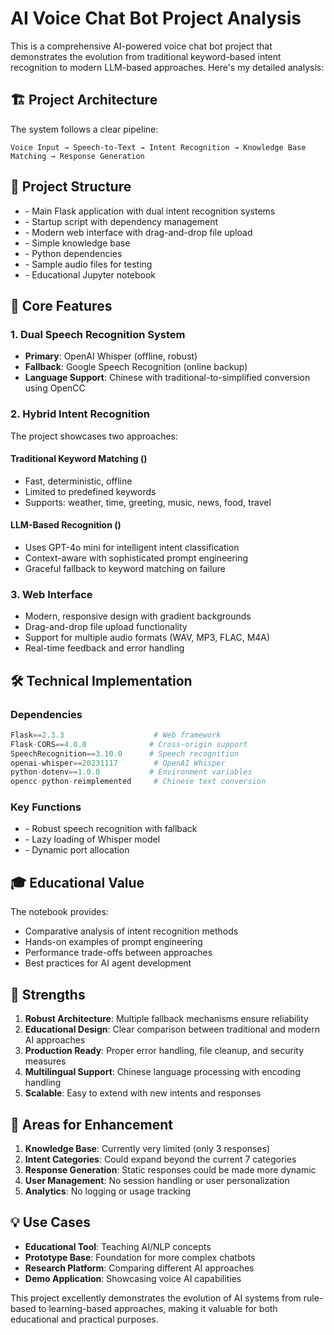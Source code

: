 # AI Voice Chat Bot Project Analysis

This is a comprehensive AI-powered voice chat bot project that demonstrates the evolution from traditional keyword-based intent recognition to modern LLM-based approaches. Here's my detailed analysis:

## 🏗️ **Project Architecture**

The system follows a clear pipeline:
```
Voice Input → Speech-to-Text → Intent Recognition → Knowledge Base Matching → Response Generation
```

## 📁 **Project Structure**

- <mcfile name="app.py" path="/Lectures/AI_Voice_Chat_Bot/app.py"></mcfile> - Main Flask application with dual intent recognition systems
- <mcfile name="run.py" path="/Lectures/AI_Voice_Chat_Bot/run.py"></mcfile> - Startup script with dependency management
- <mcfile name="templates/index.html" path="/Lectures/AI_Voice_Chat_Bot/templates/index.html"></mcfile> - Modern web interface with drag-and-drop file upload
- <mcfile name="qa_data.json" path="/Lectures/AI_Voice_Chat_Bot/qa_data.json"></mcfile> - Simple knowledge base
- <mcfile name="requirements.txt" path="/Lectures/AI_Voice_Chat_Bot/requirements.txt"></mcfile> - Python dependencies
- <mcfolder name="Voice" path="/Lectures/AI_Voice_Chat_Bot/Voice"></mcfolder> - Sample audio files for testing
- <mcfolder name="lecture" path="/Lectures/AI_Voice_Chat_Bot/lecture"></mcfolder> - Educational Jupyter notebook

## 🎯 **Core Features**

### 1. **Dual Speech Recognition System**
- **Primary**: OpenAI Whisper (offline, robust)
- **Fallback**: Google Speech Recognition (online backup)
- **Language Support**: Chinese with traditional-to-simplified conversion using OpenCC

### 2. **Hybrid Intent Recognition**
The project showcases two approaches:

#### **Traditional Keyword Matching** (<mcsymbol name="detect_intent" filename="app.py" path="/Lectures/AI_Voice_Chat_Bot/app.py" startline="183" type="function"></mcsymbol>)
- Fast, deterministic, offline
- Limited to predefined keywords
- Supports: weather, time, greeting, music, news, food, travel

#### **LLM-Based Recognition** (<mcsymbol name="detect_intent_LLM" filename="app.py" path="/Lectures/AI_Voice_Chat_Bot/app.py" startline="106" type="function"></mcsymbol>)
- Uses GPT-4o mini for intelligent intent classification
- Context-aware with sophisticated prompt engineering
- Graceful fallback to keyword matching on failure

### 3. **Web Interface**
- Modern, responsive design with gradient backgrounds
- Drag-and-drop file upload functionality
- Support for multiple audio formats (WAV, MP3, FLAC, M4A)
- Real-time feedback and error handling

## 🛠️ **Technical Implementation**

### **Dependencies**
```python
Flask==2.3.3                    # Web framework
Flask-CORS==4.0.0              # Cross-origin support
SpeechRecognition==3.10.0      # Speech recognition
openai-whisper==20231117        # OpenAI Whisper
python-dotenv==1.0.0           # Environment variables
opencc-python-reimplemented     # Chinese text conversion
```

### **Key Functions**
- <mcsymbol name="speech_to_text" filename="app.py" path="/Lectures/AI_Voice_Chat_Bot/app.py" startline="74" type="function"></mcsymbol> - Robust speech recognition with fallback
- <mcsymbol name="load_whisper_model" filename="app.py" path="/Lectures/AI_Voice_Chat_Bot/app.py" startline="41" type="function"></mcsymbol> - Lazy loading of Whisper model
- <mcsymbol name="find_free_port" filename="app.py" path="/Lectures/AI_Voice_Chat_Bot/app.py" startline="64" type="function"></mcsymbol> - Dynamic port allocation

## 🎓 **Educational Value**

The <mcfile name="lecture/lec_1_AI_Chat_Bot.ipynb" path="/Lectures/AI_Voice_Chat_Bot/lecture/lec_1_AI_Chat_Bot.ipynb"></mcfile> notebook provides:
- Comparative analysis of intent recognition methods
- Hands-on examples of prompt engineering
- Performance trade-offs between approaches
- Best practices for AI agent development

## 🚀 **Strengths**

1. **Robust Architecture**: Multiple fallback mechanisms ensure reliability
2. **Educational Design**: Clear comparison between traditional and modern AI approaches
3. **Production Ready**: Proper error handling, file cleanup, and security measures
4. **Multilingual Support**: Chinese language processing with encoding handling
5. **Scalable**: Easy to extend with new intents and responses

## 🔧 **Areas for Enhancement**

1. **Knowledge Base**: Currently very limited (only 3 responses)
2. **Intent Categories**: Could expand beyond the current 7 categories
3. **Response Generation**: Static responses could be made more dynamic
4. **User Management**: No session handling or user personalization
5. **Analytics**: No logging or usage tracking

## 💡 **Use Cases**

- **Educational Tool**: Teaching AI/NLP concepts
- **Prototype Base**: Foundation for more complex chatbots
- **Research Platform**: Comparing different AI approaches
- **Demo Application**: Showcasing voice AI capabilities

This project excellently demonstrates the evolution of AI systems from rule-based to learning-based approaches, making it valuable for both educational and practical purposes.
        
